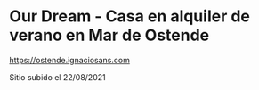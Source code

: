 # Our Dream - Casa en alquiler de verano en Mar de Ostende

https://ostende.ignaciosans.com

Sitio subido el 22/08/2021